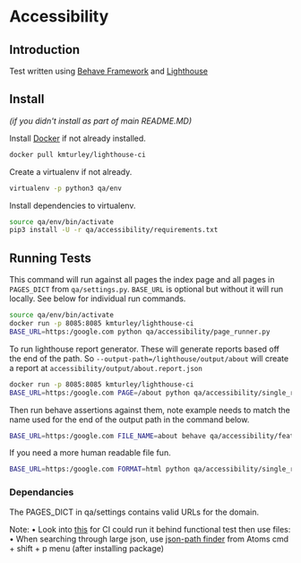# Accessibility

## Introduction

Test written using [Behave Framework](http://pythonhosted.org/behave/) and 
[Lighthouse](https://github.com/GoogleChrome/lighthouse)


## Install

*(if you didn't install as part of main README.MD)*

Install [Docker](https://store.docker.com/editions/community/docker-ce-desktop-mac) if not 
already installed.

```bash
docker pull kmturley/lighthouse-ci
```

Create a virtualenv if not already.

```bash
virtualenv -p python3 qa/env
```

Install dependencies to virtualenv.

```bash
source qa/env/bin/activate
pip3 install -U -r qa/accessibility/requirements.txt
```


## Running Tests

This command will run against all pages the index page and all pages in 
`PAGES_DICT` from `qa/settings.py`. `BASE_URL` is optional but without 
it will run locally. See below for individual run commands.

```bash
source qa/env/bin/activate
docker run -p 8085:8085 kmturley/lighthouse-ci
BASE_URL=https:/google.com python qa/accessibility/page_runner.py
```

To run lighthouse report generator. These will generate reports based off the end of the path. So ```--output-path=/lighthouse/output/about``` will create a report at ```accessibility/output/about.report.json```

```bash
docker run -p 8085:8085 kmturley/lighthouse-ci
BASE_URL=https:/google.com PAGE=/about python qa/accessibility/single_run.py
```

Then run behave assertions against them, note example needs to match the name used for the end of the output path in the command below.

```bash
BASE_URL=https:/google.com FILE_NAME=about behave qa/accessibility/features
```

If you need a more human readable file fun.

```bash
BASE_URL=https:/google.com FORMAT=html python qa/accessibility/single_run.py
```


### Dependancies

The PAGES_DICT in qa/settings contains valid URLs for the domain.

Note:
• Look into [this](https://sites.google.com/a/chromium.org/chromedriver/logging/performance-log) 
  for CI could run it behind functional test then use files:
• When searching through large json, use 
  [json-path finder](https://atom.io/packages/json-path-finder) from Atoms cmd + shift + p 
  menu (after installing package)
